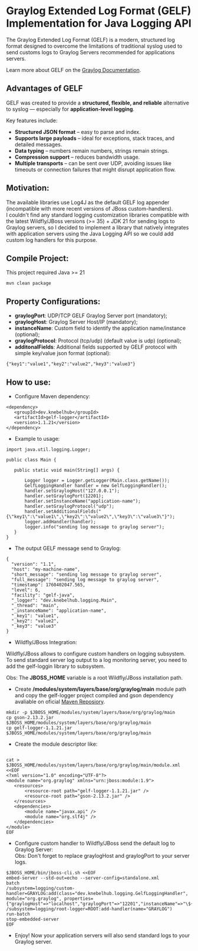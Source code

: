 # Graylog Extended Log Format (GELF) Implementation for Java Logging API

The Graylog Extended Log Format (GELF) is a modern, structured log format designed to overcome the limitations of 
traditional syslog used to send customs logs to Graylog Servers recommended for applications servers.

Learn more about GELF on the [Graylog Documentation](https://go2docs.graylog.org/current/getting_in_log_data/gelf.html).


## Advantages of GELF

GELF was created to provide a **structured, flexible, and reliable** alternative to syslog — especially for **application-level logging**.

Key features include:

- **Structured JSON format** – easy to parse and index.  
- **Supports large payloads** – ideal for exceptions, stack traces, and detailed messages.  
- **Data typing** – numbers remain numbers, strings remain strings.  
- **Compression support** – reduces bandwidth usage.  
- **Multiple transports** – can be sent over UDP, avoiding issues like timeouts or connection failures that might disrupt application flow.

## Motivation:

The available libraries use Log4J as the default GELF log appender (incompatible with more recent versions of JBoss custom-handlers).</br>
I couldn't find any standard logging customization libraries compatible with the latest Wildfly/JBoss versions (>= 35) + JDK 21 for sending logs to Graylog servers, so I decided to implement a library that natively integrates with application servers using the Java Logging API so we could add custom log handlers for this purpose.

## Compile Project:

This project required Java >= 21

```
mvn clean package
```

## Property Configurations:

 - **graylogPort**: UDP/TCP GELF Graylog Server port (mandatory);
 - **graylogHost**: Graylog Server Host/IP (mandatory);
 - **instanceName**: Custom field to identify the application name/instance (optional);
 - **graylogProtocol**: Protocol (tcp/udp) (default value is udp) (optional);
 - **additonalFields**: Additional fields supported by GELF protocol with simple key/value json format (optional):

```
{"key1":"value1","key2":"value2","key3":"value3"}
```

## How to use:

 - Configure Maven dependency:
 
 ```
<dependency>
	<groupId>dev.knebelhub</groupId>
	<artifactId>gelf-logger</artifactId>
	<version>1.1.21</version>
</dependency>
```
 

 - Example to usage:
 
 ```
import java.util.logging.Logger;

public class Main {

	public static void main(String[] args) {
		
		Logger logger = Logger.getLogger(Main.class.getName());
		GelfLoggingHandler handler = new GelfLoggingHandler();
		handler.setGraylogHost("127.0.0.1");
		handler.setGraylogPort(12201);
		handler.setInstanceName("application-name");
		handler.setGraylogProtocol("udp");
		handler.setAdditionalFields("{\"key1\":\"value1\",\"key2\":\"value2\",\"key3\":\"value3\"}");
		logger.addHandler(handler);
		logger.info("sending log message to graylog server");
	}
}
```


 - The output GELF message send to Graylog:

```
{
  "version": "1.1",
  "host": "my-machine-name",
  "short_message": "sending log message to graylog server",
  "full_message": "sending log message to graylog server",
  "timestamp": 1760402047.565,
  "level": 6,
  "facility": "gelf-java",
  "_logger": "dev.knebelhub.logging.Main",
  "_thread": "main",
  "_instanceName": "application-name",
  "_key1": "value1",
  "_key2": "value2",
  "_key3": "value3"
}
```
 - Wildfly/JBoss Integration:

 
Wildfly/JBoss allows to configure custom handlers on logging subsystem.</br>
To send standard server log output to a log monitoring server, you need to add the gelf-loggin library to subsystem.

Obs: The **JBOSS_HOME** variable is a root Wildfly/JBoss installation path.

 - Create **/modules/system/layers/base/org/graylog/main** module path and copy the gelf-logger project compiled and gson dependency avaliable on 
 oficial [Maven Reposiory](https://mvnrepository.com/artifact/com.google.code.gson/gson/2.13.2).
 
```
mkdir -p $JBOSS_HOME/modules/system/layers/base/org/graylog/main
cp gson-2.13.2.jar $JBOSS_HOME/modules/system/layers/base/org/graylog/main
cp gelf-logger-1.1.21.jar $JBOSS_HOME/modules/system/layers/base/org/graylog/main

```

 - Create the module descriptor like:
 
 ```

cat > $JBOSS_HOME/modules/system/layers/base/org/graylog/main/module.xml <<EOF
<?xml version="1.0" encoding="UTF-8"?>
<module name="org.graylog" xmlns="urn:jboss:module:1.9">
    <resources>
        <resource-root path="gelf-logger-1.1.21.jar" />
        <resource-root path="gson-2.13.2.jar" />
    </resources>
    <dependencies>
        <module name="javax.api" />
        <module name="org.slf4j" />
    </dependencies>
</module>
EOF
```

 - Configure custom handler to Wildfly/JBoss send the default log to Graylog Server:</br>
Obs: Don't forget to replace graylogHost and graylogPort to your server logs.


 ```
$JBOSS_HOME/bin/jboss-cli.sh <<EOF
embed-server --std-out=echo --server-config=standalone.xml
batch
/subsystem=logging/custom-handler=GRAYLOG:add(class="dev.knebelhub.logging.GelfLoggingHandler", module="org.graylog", properties={"graylogHost"=>"localhost","graylogPort"=>"12201","instanceName"=>"\${jboss.node.name}"})
/subsystem=logging/root-logger=ROOT:add-handler(name="GRAYLOG")
run-batch
stop-embedded-server
EOF

```

 - Enjoy! Now your application servers will also send standard logs to your Graylog server.




